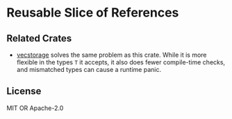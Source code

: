 Reusable Slice of References
============================


Related Crates
--------------

* [vecstorage](https://crates.io/crates/vecstorage)
  solves the same problem as this crate.
  While it is more flexible in the types `T` it accepts,
  it also does fewer compile-time checks,
  and mismatched types can cause a runtime panic.


License
-------

MIT OR Apache-2.0
